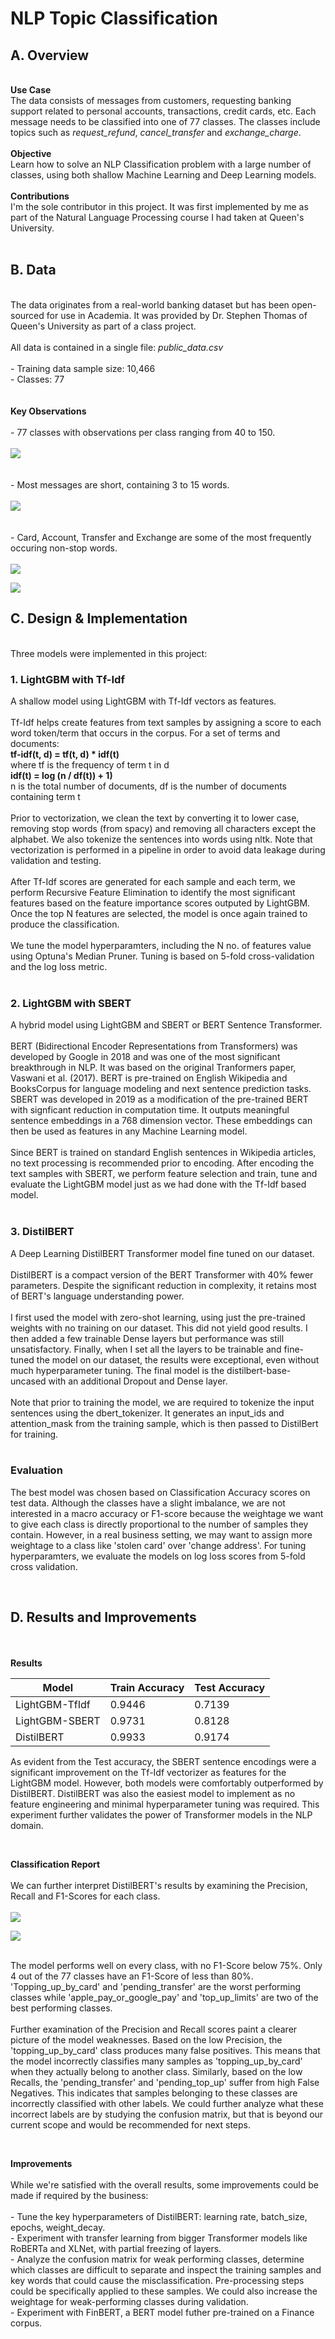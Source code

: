 # NLP Topic Classification

## A. Overview 
\
**Use Case** \
The data consists of messages from customers, requesting banking support related to personal accounts, transactions, credit cards, etc. Each message needs to be classified into one of 77 classes. The classes include topics such as *request_refund*, *cancel_transfer* and *exchange_charge*.\
\
**Objective** \
Learn how to solve an NLP Classification problem with a large number of classes, using both shallow Machine Learning and Deep Learning models.\
\
**Contributions** \
I'm the sole contributor in this project. It was first implemented by me as part of the Natural Language Processing course I had taken at Queen's University.\
<br/>

## B. Data
\
The data originates from a real-world banking dataset but has been open-sourced for use in Academia. It was provided by Dr. Stephen Thomas of Queen's University as part of a class project.\
\
All data is contained in a single file: *public_data.csv*\
\
\- Training data sample size: 10,466\
\- Classes: 77\
\
\
**Key Observations**\
\
\- 77 classes with observations per class ranging from 40 to 150.\
\
<img src="images/nlp_classdist1.png?raw=true"/>
\
\
\
\- Most messages are short, containing 3 to 15 words.\
\
<img src="images/nlp_wordcount.png?raw=true"/>
\
\
\
\- Card, Account, Transfer and Exchange are some of the most frequently occuring non-stop words.\
\
<img src="images/nlp_freqwords.png?raw=true"/>

<img src="images/nlp_wordcloud.png?raw=true"/>

<br/>

## C. Design & Implementation
\
Three models were implemented in this project:

### 1. LightGBM with Tf-Idf

A shallow model using LightGBM with Tf-Idf vectors as features.\
\
Tf-Idf helps create features from text samples by assigning a score to each word token/term that occurs in the corpus. For a set of terms and documents:\
**tf-idf(t, d) = tf(t, d) * idf(t)**\
where tf is the frequency of term t in d\
**idf(t) = log (n / df(t)) + 1)**\
n is the total number of documents, df is the number of documents containing term t\
\
Prior to vectorization, we clean the text by converting it to lower case, removing stop words (from spacy) and removing all characters except the alphabet. We also tokenize the sentences into words using nltk. Note that vectorization is performed in a pipeline in order to avoid data leakage during validation and testing.\
\
After Tf-Idf scores are generated for each sample and each term, we perform Recursive Feature Elimination to identify the most significant features based on the feature importance scores outputed by LightGBM. Once the top N features are selected, the model is once again trained to produce the classification.\
\
We tune the model hyperparamters, including the N no. of features value using Optuna's Median Pruner. Tuning is based on 5-fold cross-validation and the log loss metric.\
<br/>

### 2. LightGBM with SBERT

A hybrid model using LightGBM and SBERT or BERT Sentence Transformer.\
\
BERT (Bidirectional Encoder Representations from Transformers) was developed by Google in 2018 and was one of the most significant breakthrough in NLP. It was based on the original Tranformers paper, Vaswani et al. (2017). BERT is pre-trained on English Wikipedia and BooksCorpus for language modeling and next sentence prediction tasks. SBERT was developed in 2019 as a modification of the pre-trained BERT with signficant reduction in computation time. It outputs meaningful sentence embeddings in a 768 dimension vector. These embeddings can then be used as features in any Machine Learning model.\
\
Since BERT is trained on standard English sentences in Wikipedia articles, no text processing is recommended prior to encoding. After encoding the text samples with SBERT, we perform feature selection and train, tune and evaluate the LightGBM model just as we had done with the Tf-Idf based model.\
<br/>

### 3. DistilBERT

A Deep Learning DistilBERT Transformer model fine tuned on our dataset.\
\
DistilBERT is a compact version of the BERT Transformer with 40% fewer parameters. Despite the significant reduction in complexity, it retains most of BERT's language understanding power.\
\
I first used the model with zero-shot learning, using just the pre-trained weights with no training on our dataset. This did not yield good results. I then added a few trainable Dense layers but performance was still unsatisfactory. Finally, when I set all the layers to be trainable and fine-tuned the model on our dataset, the results were exceptional, even without much hyperparameter tuning. The final model is the distilbert-base-uncased with an additional Dropout and Dense layer.\
\
Note that prior to training the model, we are required to tokenize the input sentences using the dbert_tokenizer. It generates an input_ids and attention_mask from the training sample, which is then passed to DistilBert for training.\
<br/>

### Evaluation

The best model was chosen based on Classification Accuracy scores on test data. Although the classes have a slight imbalance, we are not interested in a macro accuracy or F1-score because the weightage we want to give each class is directly proportional to the number of samples they contain. However, in a real business setting, we may want to assign more weightage to a class like 'stolen card' over 'change address'. For tuning hyperparamters, we evaluate the models on log loss scores from 5-fold cross validation.

<br/>

## D. Results and Improvements
\
\
**Results**

|     Model      | Train Accuracy | Test Accuracy |
| -------------- | -------------- | ------------- |
| LightGBM-TfIdf |     0.9446     |    0.7139     |
| LightGBM-SBERT |     0.9731     |    0.8128     |
|   DistilBERT   |     0.9933     |    0.9174     |


As evident from the Test accuracy, the SBERT sentence encodings were a significant improvement on the Tf-Idf vectorizer as features for the LightGBM model. However, both models were comfortably outperformed by DistilBERT. DistilBERT was also the easiest model to implement as no feature engineering and minimal hyperparameter tuning was required. This experiment further validates the power of Transformer models in the NLP domain.

<br/>

**Classification Report**\
\
We can further interpret DistilBERT's results by examining the Precision, Recall and F1-Scores for each class.\
\
<img src="images/nlp_highf1.PNG?raw=true"/>

<img src="images/nlp_lowf1.PNG?raw=true"/>

\
The model performs well on every class, with no F1-Score below 75%. Only 4 out of the 77 classes have an F1-Score of less than 80%. 'Topping_up_by_card' and 'pending_transfer' are the worst performing classes while 'apple_pay_or_google_pay' and 'top_up_limits' are two of the best performing classes.\
\
Further examination of the Precision and Recall scores paint a clearer picture of the model weaknesses. Based on the low Precision, the 'topping_up_by_card' class produces many false positives. This means that the model incorrectly classifies many samples as 'topping_up_by_card' when they actually belong to another class. Similarly, based on the low Recalls, the 'pending_transfer' and 'pending_top_up' suffer from high False Negatives. This indicates that samples belonging to these classes are incorrectly classified with other labels. We could further analyze what these incorrect labels are by studying the confusion matrix, but that is beyond our current scope and would be recommended for next steps.

<br/>

**Improvements**\
\
While we're satisfied with the overall results, some improvements could be made if required by the business:\
\
\- Tune the key hyperparameters of DistilBERT: learning rate, batch_size, epochs, weight_decay.\
\- Experiment with transfer learning from bigger Transformer models like RoBERTa and XLNet, with partial freezing of layers.\
\- Analyze the confusion matrix for weak performing classes, determine which classes are difficult to separate and inspect the training samples and key words that could cause the misclassification. Pre-processing steps could be specifically applied to these samples. We could also increase the weightage for weak-performing classes during validation.\
\- Experiment with FinBERT, a BERT model futher pre-trained on a Finance corpus.

<br/>
